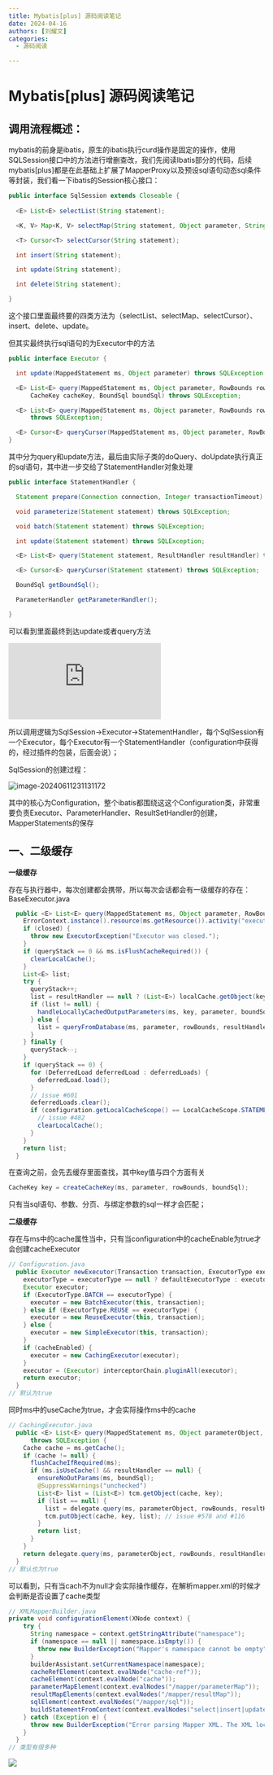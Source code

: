 ```yaml
---
title: Mybatis[plus] 源码阅读笔记
date: 2024-04-16
authors: [刘耀文]
categories:
  - 源码阅读

---
```


# Mybatis[plus] 源码阅读笔记

## 调用流程概述：

mybatis的前身是ibatis，原生的ibatis执行curd操作是固定的操作，使用SQLSession接口中的方法进行增删查改，我们先阅读Ibatis部分的代码，后续mybatis[plus]都是在此基础上扩展了MapperProxy以及预设sql语句动态sql条件等封装，我们看一下ibatis的Session核心接口：

<!-- more -->

```java
public interface SqlSession extends Closeable {
    
  <E> List<E> selectList(String statement);

  <K, V> Map<K, V> selectMap(String statement, Object parameter, String mapKey);

  <T> Cursor<T> selectCursor(String statement);

  int insert(String statement);

  int update(String statement);

  int delete(String statement);

}

```

这个接口里面最终要的四类方法为（selectList、selectMap、selectCursor）、insert、delete、update。

但其实最终执行sql语句的为Executor中的方法

```java
public interface Executor {

  int update(MappedStatement ms, Object parameter) throws SQLException;

  <E> List<E> query(MappedStatement ms, Object parameter, RowBounds rowBounds, ResultHandler resultHandler,
      CacheKey cacheKey, BoundSql boundSql) throws SQLException;

  <E> List<E> query(MappedStatement ms, Object parameter, RowBounds rowBounds, ResultHandler resultHandler)
      throws SQLException;

  <E> Cursor<E> queryCursor(MappedStatement ms, Object parameter, RowBounds rowBounds) throws SQLException;
}
```

其中分为query和update方法，最后由实际子类的doQuery、doUpdate执行真正的sql语句，其中进一步交给了StatementHandler对象处理

```java
public interface StatementHandler {

  Statement prepare(Connection connection, Integer transactionTimeout) throws SQLException;

  void parameterize(Statement statement) throws SQLException;

  void batch(Statement statement) throws SQLException;

  int update(Statement statement) throws SQLException;

  <E> List<E> query(Statement statement, ResultHandler resultHandler) throws SQLException;

  <E> Cursor<E> queryCursor(Statement statement) throws SQLException;

  BoundSql getBoundSql();

  ParameterHandler getParameterHandler();

}
```

可以看到里面最终到达update或者query方法

![image-20240611225027427](https://raw.githubusercontent.com/liyown/pic-go/master/blog/%E6%BA%90%E7%A0%81%E9%98%85%E8%AF%BB_mybatis%5Bplus%5D.md)

所以调用逻辑为SqlSession->Executor->StatementHandler，每个SqlSession有一个Executor，每个Executor有一个StatementHandler（configuration中获得的，经过插件的包装，后面会说）；

SqlSession的创建过程：

![image-20240611231131172](https://raw.githubusercontent.com/liyown/pic-go/master/blog/image-20240611231131172.png)

其中的核心为Configuration，整个ibatis都围绕这这个Configuration类，非常重要负责Executor、ParameterHandler、ResultSetHandler的创建，MapperStatements的保存

## 一、二级缓存

**一级缓存**

存在与执行器中，每次创建都会携带，所以每次会话都会有一级缓存的存在：BaseExecutor.java

```java
  public <E> List<E> query(MappedStatement ms, Object parameter, RowBounds rowBounds, ResultHandler resultHandler, CacheKey key, BoundSql boundSql) throws SQLException {
    ErrorContext.instance().resource(ms.getResource()).activity("executing a query").object(ms.getId());
    if (closed) {
      throw new ExecutorException("Executor was closed.");
    }
    if (queryStack == 0 && ms.isFlushCacheRequired()) {
      clearLocalCache();
    }
    List<E> list;
    try {
      queryStack++;
      list = resultHandler == null ? (List<E>) localCache.getObject(key) : null;
      if (list != null) {
        handleLocallyCachedOutputParameters(ms, key, parameter, boundSql);
      } else {
        list = queryFromDatabase(ms, parameter, rowBounds, resultHandler, key, boundSql);
      }
    } finally {
      queryStack--;
    }
    if (queryStack == 0) {
      for (DeferredLoad deferredLoad : deferredLoads) {
        deferredLoad.load();
      }
      // issue #601
      deferredLoads.clear();
      if (configuration.getLocalCacheScope() == LocalCacheScope.STATEMENT) {
        // issue #482
        clearLocalCache();
      }
    }
    return list;
  }
```

在查询之前，会先去缓存里面查找，其中key值与四个方面有关

```java
CacheKey key = createCacheKey(ms, parameter, rowBounds, boundSql);
```

只有当sql语句、参数、分页、与绑定参数的sql一样才会匹配；

**二级缓存**

存在与ms中的cache属性当中，只有当configuration中的cacheEnable为true才会创建cacheExecutor

```java
// Configuration.java
  public Executor newExecutor(Transaction transaction, ExecutorType executorType) {
    executorType = executorType == null ? defaultExecutorType : executorType;
    Executor executor;
    if (ExecutorType.BATCH == executorType) {
      executor = new BatchExecutor(this, transaction);
    } else if (ExecutorType.REUSE == executorType) {
      executor = new ReuseExecutor(this, transaction);
    } else {
      executor = new SimpleExecutor(this, transaction);
    }
    if (cacheEnabled) {
      executor = new CachingExecutor(executor);
    }
    executor = (Executor) interceptorChain.pluginAll(executor);
    return executor;
  }
// 默认为true
```

同时ms中的useCache为true，才会实际操作ms中的cache

```java
// CachingExecutor.java
  public <E> List<E> query(MappedStatement ms, Object parameterObject, RowBounds rowBounds, ResultHandler resultHandler, CacheKey key, BoundSql boundSql)
      throws SQLException {
    Cache cache = ms.getCache();
    if (cache != null) {
      flushCacheIfRequired(ms);
      if (ms.isUseCache() && resultHandler == null) {
        ensureNoOutParams(ms, boundSql);
        @SuppressWarnings("unchecked")
        List<E> list = (List<E>) tcm.getObject(cache, key);
        if (list == null) {
          list = delegate.query(ms, parameterObject, rowBounds, resultHandler, key, boundSql);
          tcm.putObject(cache, key, list); // issue #578 and #116
        }
        return list;
      }
    }
    return delegate.query(ms, parameterObject, rowBounds, resultHandler, key, boundSql);
  }
// 默认也为true
```

可以看到，只有当cach不为null才会实际操作缓存，在解析mapper.xml的时候才会判断是否设置了cache类型

```java
// XMLMapperBuilder.java  
private void configurationElement(XNode context) {
    try {
      String namespace = context.getStringAttribute("namespace");
      if (namespace == null || namespace.isEmpty()) {
        throw new BuilderException("Mapper's namespace cannot be empty");
      }
      builderAssistant.setCurrentNamespace(namespace);
      cacheRefElement(context.evalNode("cache-ref"));
      cacheElement(context.evalNode("cache"));
      parameterMapElement(context.evalNodes("/mapper/parameterMap"));
      resultMapElements(context.evalNodes("/mapper/resultMap"));
      sqlElement(context.evalNodes("/mapper/sql"));
      buildStatementFromContext(context.evalNodes("select|insert|update|delete"));
    } catch (Exception e) {
      throw new BuilderException("Error parsing Mapper XML. The XML location is '" + resource + "'. Cause: " + e, e);
    }
  }
// 类型有很多种
```

![](https://raw.githubusercontent.com/liyown/pic-go/master/blog/image-20240616163813806.png)

